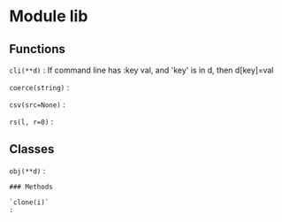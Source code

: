 Module lib
==========

Functions
---------

    
`cli(**d)`
:   If command line has :key val, and 'key' is in d, then d[key]=val

    
`coerce(string)`
:   

    
`csv(src=None)`
:   

    
`rs(l, r=0)`
:   

Classes
-------

`obj(**d)`
:   

    ### Methods

    `clone(i)`
    :